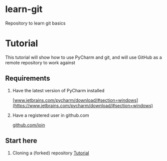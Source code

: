 # learn-git
Repository to learn git basics

# Tutorial
This tutorial will show how to use PyCharm and git, and will use GitHub as a remote repository to work against

## Requirements
1. Have the latest version of PyCharm installed
 
   [www.jetbrains.com/pycharm/download/#section=windows](https://www.jetbrains.com/pycharm/download/#section=windows)
   
2. Have a registered user in github.com
 
   [github.com/join](https://github.com/join) 

## Start here
1. Cloning a (forked) repository [Tutorial](tutorial-01-github.md)